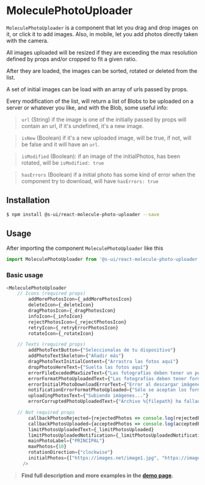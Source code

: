 # MoleculePhotoUploader

`MoleculePhotoUploader` is a component that let you drag and drop images on it, or click it to add images. Also, in mobile, let you add photos directly taken with the camera.

All images uploaded will be resized if they are exceeding the max resolution defined by props and/or cropped to fit a given ratio.

After they are loaded, the images can be sorted, rotated or deleted from the list.

A set of initial images can be load with an array of urls passed by props.

Every modification of the list, will return a list of Blobs to be uploaded on a server or whatever you like, and with the Blob, some useful info:

>`url` (String) if the image is one of the initially passed by props will contain an url, if it's undefined, it's a new image. 

>`isNew` (Boolean) if it's a new uploaded image, will be true, if not, will be false and it will have an `url`.

>`isModified` (Boolean): if an image of the initialPhotos, has been rotated, will be `isModified: true`

>`hasErrors` (Boolean) if a initial photo has some kind of error when the component try to download, will have `hasErrors: true`


## Installation

```sh
$ npm install @s-ui/react-molecule-photo-uploader --save
```

## Usage

After importing the component `MoleculePhotoUploader` like this

```js
import MoleculePhotoUploader from '@s-ui/react-molecule-photo-uploader'
```
  
### Basic usage

```js
<MoleculePhotoUploader
    // Icons (required props)
        addMorePhotosIcon={_addMorePhotosIcon}
        deleteIcon={_deleteIcon}
        dragPhotosIcon={_dragPhotosIcon}
        infoIcon={_infoIcon}
        rejectPhotosIcon={_rejectPhotosIcon}
        retryIcon={_retryErrorPhotosIcon}
        rotateIcon={_rotateIcon}

    // Texts (required props)
        addPhotoTextButton={"Seleccionalas de tu dispositivo"}
        addPhotoTextSkeleton={"Añadir más"}
        dragPhotoTextInitialContent={"Arrastra las fotos aquí"}
        dropPhotosHereText={"Suelta las fotos aquí"}
        errorFileExcededMaxSizeText={"Las fotografías deben tener un peso máximo de 50 MB"}
        errorFormatPhotoUploadedText={"Las fotografías deben tener formato JPEG, PNG, GIF, BMP o WEBP"}
        errorInitialPhotoDownloadErrorText={"Error al descargar imágenes"}
        notificationErrorFormatPhotoUploaded={"Sólo se aceptan los formatos: formato JPEG, PNG, GIF, BMP o WEBP"}
        uploadingPhotosText={"Subiendo imágenes..."}
        errorCorruptedPhotoUploadedText={"Archivo %{filepath} ha fallado"}

    // Not required props
        callbackPhotosRejected={rejectedPhotos => console.log(rejectedPhotos)}
        callbackPhotosUploaded={acceptedPhotos => console.log(acceptedPhotos)}
        limitPhotosUploadedText={_limitPhotosUploaded}
        limitPhotosUploadedNotification={_limitPhotosUploadedNotification}
        mainPhotoLabel={"PRINCIPAL"}
        maxPhotos={10}
        rotationDirection={"clockwise"}
        initialPhotos={["https://images.net/image1.jpg", "https://images.net/image2.jpg"]}
      />
```


> **Find full description and more examples in the [demo page](#).**
